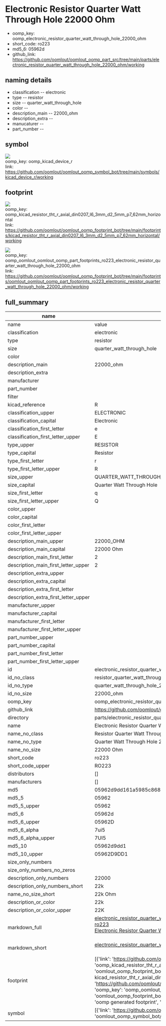 # Electronic Resistor Quarter Watt Through Hole 22000 Ohm

  
* oomp_key: oomp_electronic_resistor_quarter_watt_through_hole_22000_ohm 
* short_code: ro223
* md5_6: 05962d  
* github_link: https://github.com/oomlout/oomlout_oomp_part_src/tree/main/parts/electronic_resistor_quarter_watt_through_hole_22000_ohm/working  
## naming details
* classification -- electronic
* type -- resistor
* size -- quarter_watt_through_hole
* color -- 
* description_main -- 22000_ohm
* description_extra -- 
* manucaturer -- 
* part_number -- 



## symbol

![](symbol/{index}/working/working_600.png)  
oomp_key: oomp_kicad_device_r  
link: https://github.com/oomlout/oomlout_oomp_symbol_bot/tree/main/symbols/kicad_device_r/working  

## footprint

![](footprint/{index}/working/working_600.png)  
oomp_key: oomp_kicad_resistor_tht_r_axial_din0207_l6_3mm_d2_5mm_p7_62mm_horizontal  
link: https://github.com/oomlout/oomlout_oomp_footprint_bot/tree/main/footprints/kicad_resistor_tht_r_axial_din0207_l6_3mm_d2_5mm_p7_62mm_horizontal/working  

![](footprint/{index}/working/working_600.png)  
oomp_key: oomp_oomlout_oomlout_oomp_part_footprints_ro223_electronic_resistor_quarter_watt_through_hole_22000_ohm  
link: https://github.com/oomlout/oomlout_oomp_footprint_bot/tree/main/footprints/oomlout_oomlout_oomp_part_footprints_ro223_electronic_resistor_quarter_watt_through_hole_22000_ohm/working  

## full_summary
| name | value | 
| --- | --- | 
| name | value | 
| classification | electronic | 
| type | resistor | 
| size | quarter_watt_through_hole | 
| color |  | 
| description_main | 22000_ohm | 
| description_extra |  | 
| manufacturer |  | 
| part_number |  | 
| filter |  | 
| kicad_reference | R | 
| classification_upper | ELECTRONIC | 
| classification_capital | Electronic | 
| classification_first_letter | e | 
| classification_first_letter_upper | E | 
| type_upper | RESISTOR | 
| type_capital | Resistor | 
| type_first_letter | r | 
| type_first_letter_upper | R | 
| size_upper | QUARTER_WATT_THROUGH_HOLE | 
| size_capital | Quarter Watt Through Hole | 
| size_first_letter | q | 
| size_first_letter_upper | Q | 
| color_upper |  | 
| color_capital |  | 
| color_first_letter |  | 
| color_first_letter_upper |  | 
| description_main_upper | 22000_OHM | 
| description_main_capital | 22000 Ohm | 
| description_main_first_letter | 2 | 
| description_main_first_letter_upper | 2 | 
| description_extra_upper |  | 
| description_extra_capital |  | 
| description_extra_first_letter |  | 
| description_extra_first_letter_upper |  | 
| manufacturer_upper |  | 
| manufacturer_capital |  | 
| manufacturer_first_letter |  | 
| manufacturer_first_letter_upper |  | 
| part_number_upper |  | 
| part_number_capital |  | 
| part_number_first_letter |  | 
| part_number_first_letter_upper |  | 
| id | electronic_resistor_quarter_watt_through_hole_22000_ohm | 
| id_no_class | resistor_quarter_watt_through_hole_22000_ohm | 
| id_no_type | quarter_watt_through_hole_22000_ohm | 
| id_no_size | 22000_ohm | 
| oomp_key | oomp_electronic_resistor_quarter_watt_through_hole_22000_ohm | 
| github_link | https://github.com/oomlout/oomlout_oomp_part_src/tree/main/parts/electronic_resistor_quarter_watt_through_hole_22000_ohm/working | 
| directory | parts/electronic_resistor_quarter_watt_through_hole_22000_ohm | 
| name | Electronic Resistor Quarter Watt Through Hole 22000 Ohm | 
| name_no_class | Resistor Quarter Watt Through Hole 22000 Ohm | 
| name_no_type | Quarter Watt Through Hole 22000 Ohm | 
| name_no_size | 22000 Ohm | 
| short_code | ro223 | 
| short_code_upper | RO223 | 
| distributors | [] | 
| manufacturers | [] | 
| md5 | 05962d9dd161a5985c8685cf0a4bbc88 | 
| md5_5 | 05962 | 
| md5_5_upper | 05962 | 
| md5_6 | 05962d | 
| md5_6_upper | 05962D | 
| md5_6_alpha | 7ui5 | 
| md5_6_alpha_upper | 7UI5 | 
| md5_10 | 05962d9dd1 | 
| md5_10_upper | 05962D9DD1 | 
| size_only_numbers |  | 
| size_only_numbers_no_zeros |  | 
| description_only_numbers | 22000 | 
| description_only_numbers_short | 22k | 
| name_no_size_short | 22k Ohm | 
| description_or_color | 22k | 
| description_or_color_upper | 22K | 
| markdown_full | [electronic_resistor_quarter_watt_through_hole_22000_ohm](https://github.com/oomlout/oomlout_oomp_part_src/tree/main/parts/electronic_resistor_quarter_watt_through_hole_22000_ohm/working)<br>[ro223](https://github.com/oomlout/oomlout_oomp_part_src/tree/main/parts/electronic_resistor_quarter_watt_through_hole_22000_ohm/working)<br>[Electronic Resistor Quarter Watt Through Hole 22000 Ohm](https://github.com/oomlout/oomlout_oomp_part_src/tree/main/parts/electronic_resistor_quarter_watt_through_hole_22000_ohm/working)<br><br> | 
| markdown_short | [electronic_resistor_quarter_watt_through_hole_22000_ohm](https://github.com/oomlout/oomlout_oomp_part_src/tree/main/parts/electronic_resistor_quarter_watt_through_hole_22000_ohm/working)<br><br> | 
| footprint | [{'link': 'https://github.com/oomlout/oomlout_oomp_footprint_bot/tree/main/foootprntss/kicad_resistor_tht_r_axial_din0207_l6_3mm_d2_5mm_p7_62mm_horizontal', 'oomp_key': 'oomp_kicad_resistor_tht_r_axial_din0207_l6_3mm_d2_5mm_p7_62mm_horizontal', 'directory': 'oomlout_oomp_footprint_bot/footprints/kicad_resistor_tht_r_axial_din0207_l6_3mm_d2_5mm_p7_62mm_horizontal//working/working.kicad_mod', 'note': 'source footprint kicad_resistor_tht_r_axial_din0207_l6_3mm_d2_5mm_p7_62mm_horizontal', 'index': 0}, {'link': 'https://github.com/oomlout/oomlout_oomp_footprint_bot/tree/main/foootprntss/oomlout_oomlout_oomp_part_footprints_ro223_electronic_resistor_quarter_watt_through_hole_22000_ohm', 'oomp_key': 'oomp_oomlout_oomlout_oomp_part_footprints_ro223_electronic_resistor_quarter_watt_through_hole_22000_ohm', 'directory': 'oomlout_oomp_footprint_bot/footprints/oomlout_oomlout_oomp_part_footprints_ro223_electronic_resistor_quarter_watt_through_hole_22000_ohm//working/working.kicad_mod', 'note': 'oomp generated footprint', 'index': 1}] | 
| symbol | [{'link': 'https://github.com/oomlout/oomlout_oomp_symbol_bot/tree/main/symbols/kicad_device_r', 'oomp_key': 'oomp_kicad_device_r', 'directory': 'oomlout_oomp_symbol_bot/symbols/kicad_device_r//working/working.kicad_sym', 'index': 0}] | 
